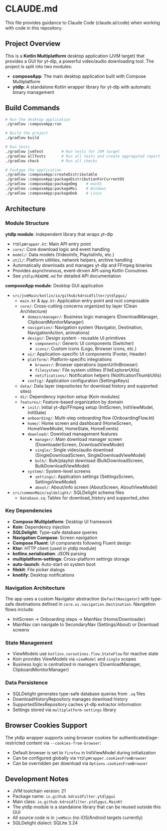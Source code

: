 # CLAUDE.md

This file provides guidance to Claude Code (claude.ai/code) when working with code in this repository.

## Project Overview

This is a **Kotlin Multiplatform** desktop application (JVM target) that provides a GUI for yt-dlp, a powerful video/audio downloading tool. The project is split into two modules:

- **composeApp**: The main desktop application built with Compose Multiplatform
- **ytdlp**: A standalone Kotlin wrapper library for yt-dlp with automatic binary management

## Build Commands

```bash
# Run the desktop application
./gradlew :composeApp:run

# Build the project
./gradlew build

# Run tests
./gradlew jvmTest        # Run tests for JVM target
./gradlew allTests       # Run all tests and create aggregated report
./gradlew check          # Run all checks

# Package the application
./gradlew :composeApp:createDistributable
./gradlew :composeApp:packageDistributionForCurrentOS
./gradlew :composeApp:packageDmg    # macOS
./gradlew :composeApp:packageMsi    # Windows
./gradlew :composeApp:packageDeb    # Linux
```

## Architecture

### Module Structure

**ytdlp module**: Independent library that wraps yt-dlp
- `YtDlpWrapper.kt`: Main API entry point
- `core/`: Core download logic and event handling
- `model/`: Data models (VideoInfo, PlaylistInfo, etc.)
- `util/`: Platform utilities, network helpers, archive handling
- Automatically downloads and manages yt-dlp and FFmpeg binaries
- Provides asynchronous, event-driven API using Kotlin Coroutines
- See `ytdlp/README.md` for detailed API documentation

**composeApp module**: Desktop GUI application
- `src/jvmMain/kotlin/io/github/kdroidfilter/ytdlpgui/`
  - `main.kt` & `App.kt`: Application entry point and root composable
  - `core/`: Cross-cutting concerns organized by layer (Clean Architecture)
    - `domain/manager/`: Business logic managers (DownloadManager, ClipboardMonitorManager)
    - `navigation/`: Navigation system (Navigator, Destination, NavigationAction, animations)
    - `design/`: Design system - reusable UI primitives
      - `components/`: Generic UI components (Switcher)
      - `icons/`: Custom icons (Logo, Browser icons, etc.)
    - `ui/`: Application-specific UI components (Footer, Header)
    - `platform/`: Platform-specific integrations
      - `browser/`: Browser operations (openUrlInBrowser)
      - `filesystem/`: File system utilities (FileExplorerUtils)
      - `notifications/`: Notification helpers (NotificationThumbUtils)
    - `config/`: Application configuration (SettingsKeys)
  - `data/`: Data layer (repositories for download history and supported sites)
  - `di/`: Dependency injection setup (Koin modules)
  - `features/`: Feature-based organization by domain
    - `init/`: Initial yt-dlp/FFmpeg setup (InitScreen, InitViewModel, InitState)
    - `onboarding/`: Multi-step onboarding flow (OnboardingFlow.kt)
    - `home/`: Home screen and dashboard (HomeScreen, HomeViewModel, HomeState, HomeEvents)
    - `download/`: Download management features
      - `manager/`: Main download manager screen (DownloaderScreen, DownloadViewModel)
      - `single/`: Single video/audio download (SingleDownloadScreen, SingleDownloadViewModel)
      - `bulk/`: Bulk/playlist download (BulkDownloadScreen, BulkDownloadViewModel)
    - `system/`: System-level screens
      - `settings/`: Application settings (SettingsScreen, SettingsViewModel)
      - `about/`: About/info screen (AboutScreen, AboutViewModel)
- `src/commonMain/sqldelight/`: SQLDelight schema files
  - `Database.sq`: Tables for download_history and supported_sites

### Key Dependencies

- **Compose Multiplatform**: Desktop UI framework
- **Koin**: Dependency injection
- **SQLDelight**: Type-safe database queries
- **Navigation Compose**: Screen navigation
- **Compose Fluent**: UI components following Fluent design
- **Ktor**: HTTP client (used in ytdlp module)
- **kotlinx.serialization**: JSON parsing
- **multiplatform-settings**: Cross-platform settings storage
- **auto-launch**: Auto-start on system boot
- **filekit**: File picker dialogs
- **knotify**: Desktop notifications

### Navigation Architecture

The app uses a custom Navigator abstraction (`DefaultNavigator`) with type-safe destinations defined in `core.ui.navigation.Destination`. Navigation flows include:
- InitScreen → Onboarding steps → MainNav (Home/Downloader)
- MainNav can navigate to SecondaryNav (Settings/About) or Download screens

### State Management

- ViewModels use `kotlinx.coroutines.flow.StateFlow` for reactive state
- Koin provides ViewModels via `viewModel` and `single` scopes
- Business logic is centralized in managers (DownloadManager, ClipboardMonitorManager)

### Data Persistence

- SQLDelight generates type-safe database queries from `.sq` files
- DownloadHistoryRepository manages download history
- SupportedSitesRepository caches yt-dlp extractor information
- Settings stored via `multiplatform-settings` library

## Browser Cookies Support

The ytdlp wrapper supports using browser cookies for authenticated/age-restricted content via `--cookies-from-browser`:
- Default browser is set to `firefox` in InitViewModel during initialization
- Can be configured globally via `YtDlpWrapper.cookiesFromBrowser`
- Can be overridden per download via `Options.cookiesFromBrowser`

## Development Notes

- JVM toolchain version: 21
- Package name: `io.github.kdroidfilter.ytdlpgui`
- Main class: `io.github.kdroidfilter.ytdlpgui.MainKt`
- The ytdlp module is a standalone library that can be reused outside this GUI
- All source code is in `jvmMain` (no iOS/Android targets currently)
- SQLDelight dialect: SQLite 3.24